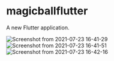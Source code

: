 # magicballflutter

A new Flutter application.

![Screenshot from 2021-07-23 16-41-29](https://user-images.githubusercontent.com/40697299/126790552-53bfbc86-b45e-48a2-9a4d-39b973b33c12.png)
![Screenshot from 2021-07-23 16-41-51](https://user-images.githubusercontent.com/40697299/126790558-463f6f87-a119-4a68-b22c-981302756c3b.png)
![Screenshot from 2021-07-23 16-42-16](https://user-images.githubusercontent.com/40697299/126790561-01f7b85c-8043-4c73-b58f-d3d487ae7e7e.png)
